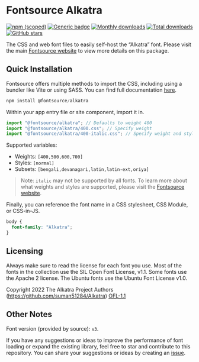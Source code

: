 # Fontsource Alkatra

[![npm (scoped)](https://img.shields.io/npm/v/@fontsource/alkatra?color=brightgreen)](https://www.npmjs.com/package/@fontsource/alkatra) [![Generic badge](https://img.shields.io/badge/fontsource-passing-brightgreen)](https://github.com/fontsource/fontsource) [![Monthly downloads](https://badgen.net/npm/dm/@fontsource/alkatra)](https://github.com/fontsource/fontsource) [![Total downloads](https://badgen.net/npm/dt/@fontsource/alkatra)](https://github.com/fontsource/fontsource) [![GitHub stars](https://img.shields.io/github/stars/fontsource/fontsource.svg?style=social&label=Star)](https://github.com/fontsource/fontsource/stargazers)

The CSS and web font files to easily self-host the “Alkatra” font. Please visit the main [Fontsource website](https://fontsource.org/fonts/alkatra) to view more details on this package.

## Quick Installation

Fontsource offers multiple methods to import the CSS, including using a bundler like Vite or using SASS. You can find full documentation [here](https://fontsource.org/docs/getting-started/introduction).

```javascript
npm install @fontsource/alkatra
```

Within your app entry file or site component, import it in.

```javascript
import "@fontsource/alkatra"; // Defaults to weight 400
import "@fontsource/alkatra/400.css"; // Specify weight
import "@fontsource/alkatra/400-italic.css"; // Specify weight and style
```

Supported variables:
- Weights: `[400,500,600,700]`
- Styles: `[normal]`
- Subsets: `[bengali,devanagari,latin,latin-ext,oriya]`

> Note: `italic` may not be supported by all fonts. To learn more about what weights and styles are supported, please visit the [Fontsource website](https://fontsource.org/fonts/alkatra).

Finally, you can reference the font name in a CSS stylesheet, CSS Module, or CSS-in-JS.

```css
body {
  font-family: "Alkatra";
}
```

## Licensing
Always make sure to read the license for each font you use. Most of the fonts in the collection use the SIL Open Font License, v1.1. Some fonts use the Apache 2 license. The Ubuntu fonts use the Ubuntu Font License v1.0.

Copyright 2022 The Alkatra Project Authors (https://github.com/suman51284/Alkatra)
[OFL-1.1](https://openfontlicense.org)

## Other Notes
Font version (provided by source): `v3`.

If you have any suggestions or ideas to improve the performance of font loading or expand the existing library, feel free to star and contribute to this repository. You can share your suggestions or ideas by creating an [issue](https://github.com/fontsource/fontsource/issues).